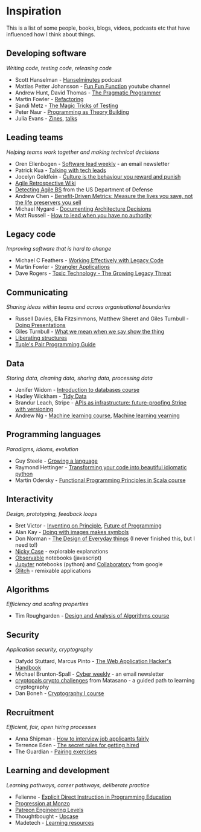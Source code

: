 # Inspiration

This is a list of some people, books, blogs, videos, podcasts etc that have influenced how I think about things.

## Developing software
*Writing code, testing code, releasing code*

- Scott Hanselman - [Hanselminutes](https://hanselminutes.com/) podcast
- Mattias Petter Johansson - [Fun Fun Function](https://www.youtube.com/channel/UCO1cgjhGzsSYb1rsB4bFe4Q) youtube channel
- Andrew Hunt, David Thomas - [The Pragmatic Programmer](https://www.nceclusters.no/globalassets/filer/nce/diverse/the-pragmatic-programmer.pdf)
- Martin Fowler - [Refactoring](https://martinfowler.com/books/refactoring.html)
- Sandi Metz - [The Magic Tricks of Testing](https://www.youtube.com/watch?v=URSWYvyc42M)
- Peter Naur - [Programming as Theory Building](http://pages.cs.wisc.edu/~remzi/Naur.pdf)
- Julia Evans - [Zines](https://wizardzines.com/), [talks](https://jvns.ca/talks/)

## Leading teams
*Helping teams work together and making technical decisions*

- Oren Ellenbogen - [Software lead weekly](http://softwareleadweekly.com/) - an email newsletter
- Patrick Kua - [Talking with tech leads](https://www.goodreads.com/book/show/23270194-talking-with-tech-leads)
- Jocelyn Goldfein - [Culture is the behaviour you reward and punish](https://jocelyngoldfein.com/culture-is-the-behavior-you-reward-and-punish-7e8e75c6543e)
- [Agile Retrospective Wiki](http://retrospectivewiki.org/index.php?title=Agile_Retrospective_Resource_Wiki)
- [Detecting Agile BS](https://media.defense.gov/2018/Oct/09/2002049591/-1/-1/0/DIB_DETECTING_AGILE_BS_2018.10.05.PDF) from the US Department of Defense
- Andrew Chen - [Benefit-Driven Metrics: Measure the lives you save, not the life preservers you sell](https://andrewchen.co/benefit-driven-metrics-measure-the-lives-you-save-not-the-life-preservers-you-sell/)
- Michael Nygard - [Documenting Architecture Decisions](http://thinkrelevance.com/blog/2011/11/15/documenting-architecture-decisions)
- Matt Russell - [How to lead when you have no authority](https://medium.com/swlh/how-to-lead-when-you-have-no-authority-9f22206356d4)

## Legacy code
*Improving software that is hard to change*

- Michael C Feathers - [Working Effectively with Legacy Code](https://www.goodreads.com/book/show/44919.Working_Effectively_with_Legacy_Code)
- Martin Fowler - [Strangler Applications](https://www.martinfowler.com/bliki/StranglerApplication.html)
- Dave Rogers - [Toxic Technology - The Growing Legacy Threat](https://blog.usejournal.com/toxic-technology-the-growing-legacy-threat-b95ad098a339)

## Communicating
*Sharing ideas within teams and across organisational boundaries*

- Russell Davies, Ella Fitzsimmons, Matthew Sheret and Giles Turnbull - [Doing Presentations](http://www.doingpresentations.com)
- Giles Turnbull - [What we mean when we say show the thing](https://gdsengagement.blog.gov.uk/2016/11/04/what-we-mean-when-we-say-show-the-thing/)
- [Liberating structures](http://www.liberatingstructures.com/)
- [Tuple's Pair Programming Guide](https://tuple.app/pair-programming-guide/)

## Data
*Storing data, cleaning data, sharing data, processing data*

- Jenifer Widom - [Introduction to databases course](https://lagunita.stanford.edu/courses/DB/2014/SelfPaced/about)
- Hadley Wickham - [Tidy Data](http://vita.had.co.nz/papers/tidy-data.pdf)
- Brandur Leach, Stripe - [APIs as infrastructure: future-proofing Stripe with versioning](https://stripe.com/blog/api-versioning)
- Andrew Ng - [Machine learning course](https://www.coursera.org/learn/machine-learning), [Machine learning yearning](https://www.mlyearning.org/)

## Programming languages
*Paradigms, idioms, evolution*

- Guy Steele - [Growing a language](https://www.youtube.com/watch?v=_ahvzDzKdB0)
- Raymond Hettinger - [Transforming your code into beautiful idiomatic python](https://youtu.be/OSGv2VnC0go)
- Martin Odersky - [Functional Programming Principles in Scala course](https://www.coursera.org/learn/progfun1)

## Interactivity
*Design, prototyping, feedback loops*

- Bret Victor - [Inventing on Principle](https://www.youtube.com/watch?v=8QiPFmIMxFc), [Future of Programming](https://www.youtube.com/watch?v=8pTEmbeENF4)
- Alan Kay - [Doing with images makes symbols](https://archive.org/details/AlanKeyD1987)
- Don Norman - [The Design of Everyday things](http://www.nixdell.com/classes/HCI-and-Design-Spring-2017/The-Design-of-Everyday-Things-Revised-and-Expanded-Edition.pdf) (I never finished this, but I need to!)
- [Nicky Case](https://ncase.me/) - explorable explanations
- [Observable](https://observablehq.com/) notebooks (javascript)
- [Jupyter](https://jupyter.org/) notebooks (python) and [Collaboratory](https://colab.research.google.com/) from google
- [Glitch](https://glitch.com/) - remixable applications

## Algorithms
*Efficiency and scaling properties*

- Tim Roughgarden - [Design and Analysis of Algorithms course](https://www.youtube.com/watch?v=yRM3sc57q0c&list=PLXFMmlk03Dt7Q0xr1PIAriY5623cKiH7V)

## Security
*Application security, cryptography*

- Dafydd Stuttard, Marcus Pinto - [The Web Application Hacker's Handbook](https://archive.org/details/TheWebApplicationHackersHandbook2ndEdition)
- Michael Brunton-Spall - [Cyber weekly](https://tinyletter.com/CyberWeekly) - an email newsletter
- [cryptopals crypto challenges](https://cryptopals.com/) from Matasano - a guided path to learning cryptography
- Dan Boneh - [Cryptography I course](https://www.coursera.org/learn/crypto)

## Recruitment
*Efficient, fair, open hiring processes*

- Anna Shipman - [How to interview job applicants fairly](https://www.annashipman.co.uk/jfdi/interviewing-fairly.html)
- Terrence Eden - [The secret rules for getting hired](https://shkspr.mobi/blog/2019/04/the-secret-rules-for-getting-hired/)
- The Guardian - [Pairing exercises](https://www.theguardian.com/info/developer-blog/2016/jan/20/the-guardians-new-pairing-exercises)

## Learning and development
*Learning pathways, career pathways, deliberate practice*

- Felienne - [Explicit Direct Instruction in Programming Education](https://resources.rstudio.com/rstudio-conf-2019/opening-keynote-day2)
- [Progression at Monzo](https://progression.monzo.com/)
- [Patreon Engineering Levels](https://levels.patreon.com/)
- Thoughtbought - [Upcase](https://thoughtbot.com/upcase)
- Madetech - [Learning resources](https://learn.madetech.com/)
